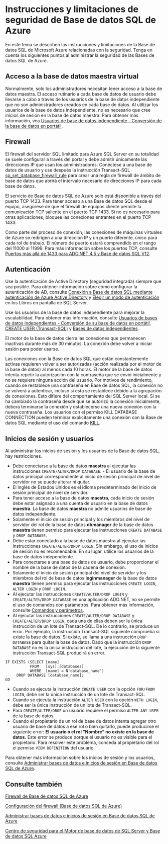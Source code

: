 <properties
   pageTitle="Instrucciones y limitaciones de seguridad de Base de datos SQL de Azure | Microsoft Azure"
   description="Obtenga más información acerca de las instrucciones y limitaciones de la Base de datos SQL de Microsoft Azure relacionadas con la seguridad."
   services="sql-database"
   documentationCenter=""
   authors="BYHAM"
   manager="jhubbard"
   editor=""
   tags=""/>

<tags
   ms.service="sql-database"
   ms.devlang="na"
   ms.topic="article"
   ms.tgt_pltfrm="na"
   ms.workload="data-management"
   ms.date="08/02/2016"
   ms.author="rickbyh"/>

# Instrucciones y limitaciones de seguridad de Base de datos SQL de Azure

En este tema se describen las instrucciones y limitaciones de la Base de datos SQL de Microsoft Azure relacionadas con la seguridad. Tenga en cuenta los siguientes puntos al administrar la seguridad de las Bases de datos SQL de Azure.

## Acceso a la base de datos maestra virtual

Normalmente, solo los administradores necesitan tener acceso a la base de datos maestra. El acceso rutinario a cada base de datos de usuario debe llevarse a cabo a través de los usuarios de la base de datos independiente que no son administradores creados en cada base de datos. Al utilizar los usuarios de la base de datos independiente, no es necesario que cree inicios de sesión en la base de datos maestra. Para obtener más información, vea [Usuarios de base de datos independiente - Conversión de la base de datos en portátil](https://msdn.microsoft.com/library/ff929188.aspx).


## Firewall

El firewall del servidor SQL limitado para Azure SQL Server en su totalidad se suele configurar a través del portal y debe admitir únicamente las direcciones IP que usan los administradores. Conéctese a una base de datos de usuario y use después la instrucción Transact-SQL [sp\_set\_database\_firewall\_rule](https://msdn.microsoft.com/library/dn270010.aspx) para crear una regla de firewall de ámbito de base de datos que abrirá el intervalo necesario de direcciones IP para cada base de datos.

El servicio de Base de datos SQL de Azure solo está disponible a través del puerto TCP 1433. Para tener acceso a una Base de datos SQL desde el equipo, asegúrese de que el firewall de equipos cliente permite la comunicación TCP saliente en el puerto TCP 1433. Si no es necesario para otras aplicaciones, bloquee las conexiones entrantes en el puerto TCP 1433.

Como parte del proceso de conexión, las conexiones de máquinas virtuales de Azure se redirigen a una dirección IP y un puerto diferente, único para cada rol de trabajo. El número de puerto estará comprendido en el rango del 11000 al 11999. Para más información sobre los puertos TCP, consulte [Puertos más allá de 1433 para ADO.NET 4.5 y Base de datos SQL V12](sql-database-develop-direct-route-ports-adonet-v12.md).


## Autenticación

Use la autenticación de Active Directory (seguridad integrada) siempre que sea posible. Para obtener información sobre cómo configurar la autenticación de AD, consulte [Conexión a Base de datos SQL mediante autenticación de Azure Active Directory](sql-database-aad-authentication.md) y [Elegir un modo de autenticación](https://msdn.microsoft.com/library/ms144284.aspx) en los Libros en pantalla de SQL Server.

Use los usuarios de la base de datos independiente para mejorar la escalabilidad. Para obtener más información, consulte [Usuarios de bases de datos independientes - Conversión de su base de datos en portátil](https://msdn.microsoft.com/library/ff929188.aspx), [CREATE USER (Transact-SQL)](https://technet.microsoft.com/library/ms173463.aspx) y [Bases de datos independientes](https://technet.microsoft.com/library/ff929071.aspx).

El motor de la base de datos cierra las conexiones que permanecen inactivas durante más de 30 minutos. La conexión debe volver a iniciar sesión para poder usarse.

Las conexiones con la Base de datos SQL que están constantemente activas requieren volver a ser autorizadas (acción realizada por el motor de la base de datos) al menos cada 10 horas. El motor de la base de datos intenta repetir la autorización con la contraseña que se envió inicialmente y no se requiere ninguna acción del usuario. Por motivos de rendimiento, cuando se restablece una contraseña en Base de datos SQL, la conexión no se volverá a autenticar, incluso si esta se restablece debido a la agrupación de conexiones. Esto difiere del comportamiento del SQL Server local. Si se ha cambiado la contraseña desde que se autorizó la conexión inicialmente, deberá terminarse la conexión y establecerse una nueva conexión con la nueva contraseña. Los usuarios con el permiso KILL DATABASE CONNECTION pueden terminar explícitamente una conexión con la Base de datos SQL mediante el uso del comando [KILL](https://msdn.microsoft.com/library/ms173730.aspx).

## Inicios de sesión y usuarios

Al administrar los inicios de sesión y los usuarios de la Base de datos SQL, hay restricciones.


- Debe conectarse a la base de datos **maestra** al ejecutar las instrucciones ``CREATE/ALTER/DROP DATABASE``. - El usuario de la base de datos principal correspondiente al inicio de sesión principal de nivel de servidor no se puede alterar ni quitar.
- El inglés de Estados Unidos es el idioma predeterminado del inicio de sesión principal de nivel de servidor.
- Para tener acceso a la base de datos **maestra**, cada inicio de sesión debe estar asignado a una cuenta de usuario en la base de datos **maestra**. La base de datos **maestra** no admite usuarios de base de datos independiente.
- Solamente el inicio de sesión principal y los miembros del nivel de servidor del rol de la base de datos **dbmanager** de la base de datos **maestra** tienen permiso para ejecutar las instrucciones ``CREATE DATABASE`` y ``DROP DATABASE``.
- Debe estar conectado a la base de datos maestra al ejecutar las instrucciones ``CREATE/ALTER/DROP LOGIN``. Sin embargo, el uso de inicios de sesión no es recomendable. En su lugar, utilice los usuarios de la base de datos independiente.
- Para conectarse a una base de datos de usuario, debe proporcionar el nombre de la base de datos de la cadena de conexión.
- Solamente el inicio de sesión principal del nivel de servidor y los miembros del rol de base de datos **loginmanager** de la base de datos **maestra** tienen permiso para ejecutar las instrucciones ``CREATE LOGIN``, ``ALTER LOGIN`` y ``DROP LOGIN``.
- Al ejecutar las instrucciones ``CREATE/ALTER/DROP LOGIN`` y ``CREATE/ALTER/DROP DATABASE`` en una aplicación ADO.NET, no se permite el uso de comandos con parámetros. Para obtener más información, consulte [Comandos y parámetros](https://msdn.microsoft.com/library/ms254953.aspx).
- Al ejecutar las instrucciones ``CREATE/ALTER/DROP DATABASE`` y ``CREATE/ALTER/DROP LOGIN``, cada una de ellas deben ser la única instrucción de un lote de Transact-SQL. De lo contrario, se produce un error. Por ejemplo, la instrucción Transact-SQL siguiente comprueba si existe la base de datos. Si existe, se llama a una instrucción ``DROP DATABASE`` para quitar la base de datos. Dado que la instrucción ``DROP DATABASE`` no es la única instrucción del lote, la ejecución de la siguiente instrucción Transact-SQL producirá un error.

```
IF EXISTS (SELECT [name]
           FROM   [sys].[databases]
           WHERE  [name] = N'database_name')
     DROP DATABASE [database_name];
GO
```

- Cuando se ejecuta la instrucción ``CREATE USER`` con la opción ``FOR/FROM LOGIN``, debe ser la única instrucción de un lote de Transact-SQL.
- Cuando se ejecuta la instrucción ``ALTER USER`` con la opción ``WITH LOGIN``, debe ser la única instrucción de un lote de Transact-SQL.
- Para ``CREATE/ALTER/DROP`` un usuario requiere el permiso ``ALTER ANY USER`` de la base de datos.
- Cuando el propietario de un rol de base de datos intenta agregar otro usuario de base de datos a ese rol o bien quitarlo, puede producirse el siguiente error: **El usuario o el rol “Nombre” no existe en la base de datos.** Este error se produce porque el usuario no es visible para el propietario. Para resolver este problema, conceda al propietario del rol el permiso ``VIEW DEFINITION`` del usuario.

Para obtener más información sobre los inicios de sesión y los usuarios, consulte [Administrar bases de datos e inicios de sesión en Base de datos SQL de Azure](sql-database-manage-logins.md).


## Consulte también

[Firewall de Base de datos SQL de Azure](sql-database-firewall-configure.md)

[Configuración del firewall (Base de datos SQL de Azure)](sql-database-configure-firewall-settings.md)

[Administrar bases de datos e inicios de sesión en Base de datos SQL de Azure](sql-database-manage-logins.md)

[Centro de seguridad para el Motor de base de datos de SQL Server y Base de datos SQL Azure](https://msdn.microsoft.com/library/bb510589)

<!---HONumber=AcomDC_0803_2016-->